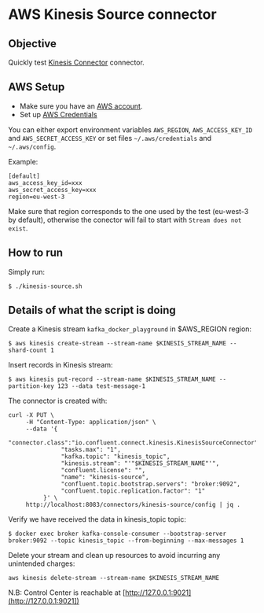 # AWS Kinesis Source connector



## Objective

Quickly test [Kinesis Connector](https://docs.confluent.io/current/connect/kafka-connect-kinesis/index.html#quick-start) connector.

## AWS Setup

* Make sure you have an [AWS account](https://docs.aws.amazon.com/streams/latest/dev/before-you-begin.html#setting-up-sign-up-for-aws).
* Set up [AWS Credentials](https://docs.confluent.io/current/connect/kafka-connect-kinesis/index.html#aws-credentials)

You can either export environment variables `AWS_REGION`, `AWS_ACCESS_KEY_ID` and `AWS_SECRET_ACCESS_KEY` or set files `~/.aws/credentials` and `~/.aws/config`.

Example:

```
[default]
aws_access_key_id=xxx
aws_secret_access_key=xxx
region=eu-west-3
```

Make sure that region corresponds to the one used by the test (eu-west-3 by default), otherwise the conector will fail to start with `Stream does not exist`.

## How to run

Simply run:

```
$ ./kinesis-source.sh
```

## Details of what the script is doing

Create a Kinesis stream `kafka_docker_playground` in $AWS_REGION region:

```
$ aws kinesis create-stream --stream-name $KINESIS_STREAM_NAME --shard-count 1
```

Insert records in Kinesis stream:

```
$ aws kinesis put-record --stream-name $KINESIS_STREAM_NAME --partition-key 123 --data test-message-1
```

The connector is created with:

```
curl -X PUT \
     -H "Content-Type: application/json" \
     --data '{
        "connector.class":"io.confluent.connect.kinesis.KinesisSourceConnector",
               "tasks.max": "1",
               "kafka.topic": "kinesis_topic",
               "kinesis.stream": "'"$KINESIS_STREAM_NAME"'",
               "confluent.license": "",
               "name": "kinesis-source",
               "confluent.topic.bootstrap.servers": "broker:9092",
               "confluent.topic.replication.factor": "1"
          }' \
     http://localhost:8083/connectors/kinesis-source/config | jq .
```

Verify we have received the data in kinesis_topic topic:

```
$ docker exec broker kafka-console-consumer --bootstrap-server broker:9092 --topic kinesis_topic --from-beginning --max-messages 1
```

Delete your stream and clean up resources to avoid incurring any unintended charges:

```
aws kinesis delete-stream --stream-name $KINESIS_STREAM_NAME
```

N.B: Control Center is reachable at [http://127.0.0.1:9021](http://127.0.0.1:9021])

